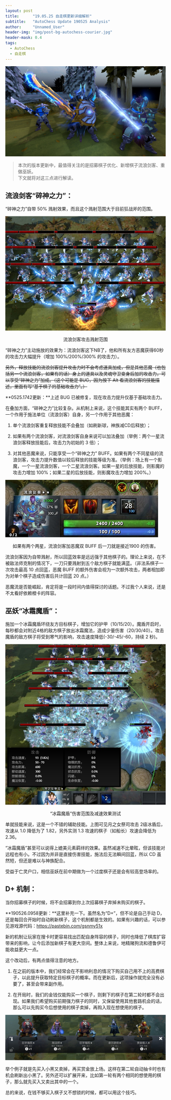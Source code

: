 ```yaml
---
layout: post
title: 		"19.05.25 自走棋更新详细解析"
subtitle: 	"AutoChess Update 190525 Analysis"
author: 	"Unnamed_User"
header-img: "img/post-bg-autochess-courier.jpg"
header-mask: 0.4
tags:
  - AutoChess
  - 自走棋
---
```


![Sven](/img/in-post/post-190525/sven.jpg)

>本次的版本更新中，最值得关注的是招募棋子优化、新增棋子流浪剑客、重做巫妖。  
>下文就将对这三点进行解读。

    

## 流浪剑客“碎神之力”：  

“碎神之力”自带 50% 溅射效果，而且这个溅射范围大于目前狂战斧的范围。  

![Cleave](/img/in-post/post-190525/sven-cleave.jpg)
<center>流浪剑客攻击溅射范围</center>

“碎神之力”主动施放的效果为：流浪剑客这下NB了，他和所有友方恶魔获得60秒的攻击力大幅提升（增加 100%/200%/300% 的攻击力）。

~~另外，释放技能的流浪剑客提升攻击力时不会考虑道具加成，但是其他恶魔（也包括另一个流浪剑客，如果有的话）身上的道具以及灵魂守卫变身后加的攻击力，可以享受“碎神之力”加成。（这个可能是 BUG，因为按下 Alt 看流浪剑客的技能描述，里面有写“基于棋子的基础攻击力”。）~~

**0525.1742更新：**上述 BUG 已被修复，现在攻击力提升仅基于基础攻击力。  

    

在叠加方面，“碎神之力”比较复杂。从机制上来说，这个技能其实有两个 BUFF，一个作用于施法单位（流浪剑客）自身，另一个作用于其他恶魔：

1. 单个流浪剑客重复释放技能不会叠加（如刷新球，神族减CD后释放）；

2. 如果有两个流浪剑客，对流浪剑客自身来说可以加法叠加（举例：两个一星流浪剑客释放技能后，攻击力为初始的 3 倍）；

3. 对其他恶魔来说，只能享受一个“碎神之力” BUFF。如果有两个不同星级的流浪剑客，攻击力提升数值以较后释放的技能等级为准。（举例：场上有一个影魔，一个一星流浪剑客，一个二星流浪剑客。如果一星的后放技能，则影魔的攻击力增加 100%；如果二星的后放技能，则影魔攻击力增加 200%。）

![Buff](/img/in-post/post-190525/sven-buff.jpg)
<center>如果有两个两星，流浪剑客加恶魔双 BUFF 后一刀就是接近1900 的伤害。</center>

流浪剑客因为自带溅射，所以回蓝效率是远远强于其他棋子的。理论上来说，在不被敌法师克制的情况下，一刀只要溅射到五个敌方棋子就能满蓝。（非法系棋子一次攻击最高 10 点回蓝，恶魔 BUFF 的额外伤害会视为一次额外攻击，两者相加即为对单个棋子造成伤害后共计回蓝 20 点。）

恶魔流是否能崛起，肯定将是一段时间内值得探讨的话题。不过我个人来说，还是不太看好依赖橙卡的阵容。

    

## 巫妖“冰霜魔盾”：

施加一个冰霜魔盾环绕友方目标棋子，增加它的护甲（10/15/20）。魔盾开启时，每秒都会对附近4格的敌方棋子放出冰霜魔法，造成少量伤害（20/30/40）。攻击魔盾的敌方棋子将受到寒气的影响，攻击速度降低(-30/-45/-60，持续 2 秒)。

![Lich](/img/in-post/post-190525/lich-shield.jpg)
<center>“冰霜魔盾”伤害范围及减速效果测试</center>

单就技能来说，这是一个不错的辅助技能。上图可见月之女祭司攻击 2级冰盾后，攻速从 1.0 降低为了 1.82，另外实测 1.3 攻速的棋子（如船长）攻速会降低为 2.36。

“冰霜魔盾”甚至可以说得上媲美元素羁绊的效果。虽然减速不比晕眩，但该技能对远程也有小。不过因为并非是直接伤害技能，施法后无法瞬间回蓝，所以 CD 虽然短，但还是难以与神族配合。

受益于亡灵户口，相信巫妖在前中期做为一个过度棋子还是会有较高登场率的。

    

## D+ 机制：

当你招募棋子的时候，将不会招募到你上次招募棋子弃掉未购买的棋子。

**190526.0958更新：**这里补充一下。虽然名为“D+”，但不论是自己手动 D，还是每回合开始时自动刷新棋子，这个机制都是生效的。如果有兴趣的话，可以参见游戏源代码：https://pastebin.com/gsnmy51x

新的机制让玩家在搜卡时更容易找出匹配自身阵容的棋子，同时也降低了棋库扩容带来的影响，让今后添加新棋子有更大空间。整体上来说，地精赌狗流和德鲁伊可能收益更大一点。

这个改动后，有两点值得注意的地方。

1. 在之前的版本中，我们经常会在不影响利息的情况下购买自己用不上的高费棋子，以此提升获取特定目标棋子的概率。而在更新后，这项操作就完全没有必要了，甚至会带来副作用。

2. 在开局时，我们的金钱仅能购买一个棋子，则剩下的棋子在第二轮时都不会出现。如果我们希望购买前期强力棋子的同时，又保留使用其他套路机会的话，那么可以先购买今后想使用的棋子卖掉，再购入现在想使用的棋子。

![Roll](/img/in-post/post-190525/roll.jpg)

举个例子就是先买入小黑又卖掉，再买赏金放上场。这样在第二轮自动抽卡时也有机会刷新出小黑了。另外还可以扩展开来，比如第一轮有两个相同的想使用的棋子，那么就先买入又卖出其中的一个。

总的来说，在钱不够买入棋子又不想锁的时候，都可以用这个技巧。